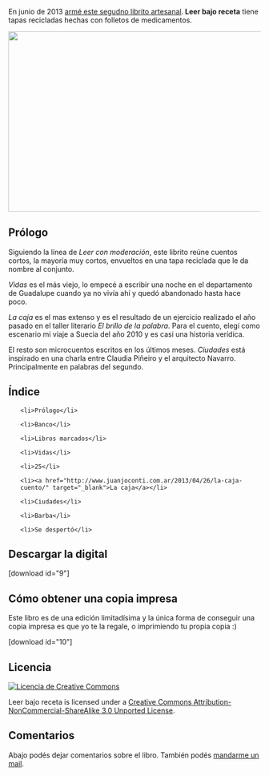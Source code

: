 <html><body><p>En junio de 2013 <a href="http://www.juanjoconti.com.ar/2013/06/15/nuevo-libro-artesanal-leer-bajo-receta/">armé este segudno librito artesanal</a>.<strong> Leer bajo receta</strong> tiene tapas recicladas hechas con folletos de medicamentos.



<a href="/wp-content/uploads/2013/06/IMG_20130615_140141_479.jpg"><img class="aligncenter size-large wp-image-4440" title="Leer bajo receta - tapas" src="/wp-content/uploads/2013/06/IMG_20130615_140141_479-1024x577.jpg" alt="" width="640" height="360"></a>

</p><h2>Prólogo</h2>

Siguiendo la línea de <em>Leer con moderación</em>, este librito reúne cuentos cortos, la mayoría muy cortos, envueltos en una tapa reciclada que le da nombre al conjunto.



<em>Vidas</em> es el más viejo, lo empecé a escribir una noche en el departamento de Guadalupe cuando ya no vivía ahí y quedó abandonado hasta hace poco.



<em>La caja</em> es el mas extenso y es el resultado de un ejercicio realizado el año pasado en el taller literario <em>El brillo de la palabra</em>. Para el cuento, elegí como escenario mi viaje a Suecia del año 2010 y es casi una historia verídica.



El resto son microcuentos escritos en los últimos meses. <em>Ciudades</em> está inspirado en una charla entre Claudia Piñeiro y el arquitecto Navarro. Principalmente en palabras del segundo.

<h2>Índice</h2>

<ul>

	<li>Prólogo</li>

	<li>Banco</li>

	<li>Libros marcados</li>

	<li>Vidas</li>

	<li>25</li>

	<li><a href="http://www.juanjoconti.com.ar/2013/04/26/la-caja-cuento/" target="_blank">La caja</a></li>

	<li>Ciudades</li>

	<li>Barba</li>

	<li>Se despertó</li>

</ul>

<h2>Descargar la digital</h2>

[download id="9"]

<h2>Cómo obtener una copia impresa</h2>

Este libro es de una edición limitadísima y la única forma de conseguir una copia impresa es que yo te la regale, o imprimiendo tu propia copia :)



[download id="10"]

<h2>Licencia</h2>

<a href="http://creativecommons.org/licenses/by-nc-sa/3.0/" rel="license"><img src="http://i.creativecommons.org/l/by-nc-sa/3.0/88x31.png" alt="Licencia de Creative Commons"></a>

Leer bajo receta is licensed under a <a href="http://creativecommons.org/licenses/by-nc-sa/3.0/" rel="license">Creative Commons Attribution-NonCommercial-ShareAlike 3.0 Unported License</a>.

<h2>Comentarios</h2>

Abajo podés dejar comentarios sobre el libro. También podés <a href="mailto:jjconti@gmail.com">mandarme un mail</a>.</body></html>